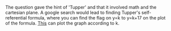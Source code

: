 The question gave the hint of 'Tupper' and that it involved math and the cartesian plane.
A google search would lead to finding Tupper's self-referential formula, where you can find the flag on y=k to y=k+17 on the plot of the formula. [This](https://keelyhill.github.io/tuppers-formula/) can plot the graph according to k.